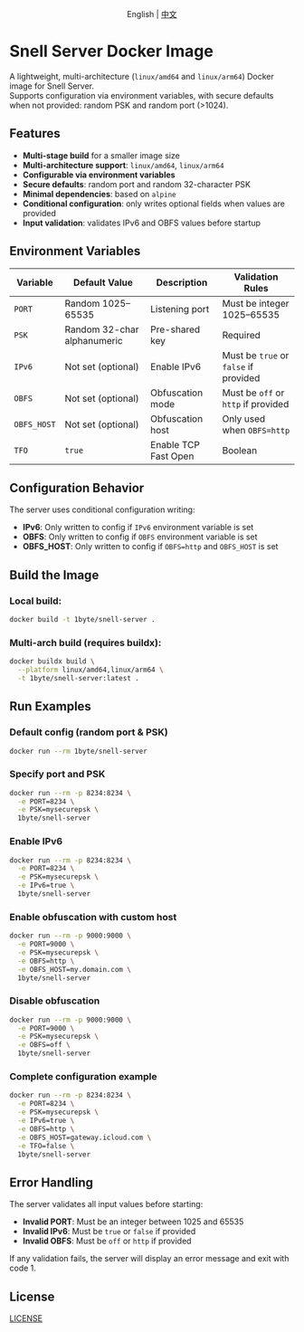 <p align="center">
  <a>English</a> | <a href="https://github.com/shuidi-l/snell-server/blob/main/README.zh_CN.md">中文</a>
</p>

# Snell Server Docker Image

A lightweight, multi-architecture (`linux/amd64` and `linux/arm64`) Docker image for Snell Server.  
Supports configuration via environment variables, with secure defaults when not provided: random PSK and random port (>1024).

## Features

- **Multi-stage build** for a smaller image size
- **Multi-architecture support**: `linux/amd64`, `linux/arm64`
- **Configurable via environment variables**
- **Secure defaults**: random port and random 32-character PSK
- **Minimal dependencies**: based on `alpine`
- **Conditional configuration**: only writes optional fields when values are provided
- **Input validation**: validates IPv6 and OBFS values before startup

## Environment Variables

| Variable    | Default Value               | Description                                 | Validation Rules |
| ----------- | --------------------------- | ------------------------------------------- | ---------------- |
| `PORT`      | Random 1025–65535           | Listening port                              | Must be integer 1025–65535 |
| `PSK`       | Random 32-char alphanumeric | Pre-shared key                              | Required |
| `IPv6`      | Not set (optional)          | Enable IPv6                                 | Must be `true` or `false` if provided |
| `OBFS`      | Not set (optional)          | Obfuscation mode                            | Must be `off` or `http` if provided |
| `OBFS_HOST` | Not set (optional)          | Obfuscation host                            | Only used when `OBFS=http` |
| `TFO`       | `true`                      | Enable TCP Fast Open                        | Boolean |

## Configuration Behavior

The server uses conditional configuration writing:

- **IPv6**: Only written to config if `IPv6` environment variable is set
- **OBFS**: Only written to config if `OBFS` environment variable is set
- **OBFS_HOST**: Only written to config if `OBFS=http` and `OBFS_HOST` is set

## Build the Image

### Local build:

```bash
docker build -t 1byte/snell-server .
```

### Multi-arch build (requires buildx):

```bash
docker buildx build \
  --platform linux/amd64,linux/arm64 \
  -t 1byte/snell-server:latest .
```

## Run Examples

### Default config (random port & PSK)

```bash
docker run --rm 1byte/snell-server
```

### Specify port and PSK

```bash
docker run --rm -p 8234:8234 \
  -e PORT=8234 \
  -e PSK=mysecurepsk \
  1byte/snell-server
```

### Enable IPv6

```bash
docker run --rm -p 8234:8234 \
  -e PORT=8234 \
  -e PSK=mysecurepsk \
  -e IPv6=true \
  1byte/snell-server
```

### Enable obfuscation with custom host

```bash
docker run --rm -p 9000:9000 \
  -e PORT=9000 \
  -e PSK=mysecurepsk \
  -e OBFS=http \
  -e OBFS_HOST=my.domain.com \
  1byte/snell-server
```

### Disable obfuscation

```bash
docker run --rm -p 9000:9000 \
  -e PORT=9000 \
  -e PSK=mysecurepsk \
  -e OBFS=off \
  1byte/snell-server
```

### Complete configuration example

```bash
docker run --rm -p 8234:8234 \
  -e PORT=8234 \
  -e PSK=mysecurepsk \
  -e IPv6=true \
  -e OBFS=http \
  -e OBFS_HOST=gateway.icloud.com \
  -e TFO=false \
  1byte/snell-server
```

## Error Handling

The server validates all input values before starting:

- **Invalid PORT**: Must be an integer between 1025 and 65535
- **Invalid IPv6**: Must be `true` or `false` if provided
- **Invalid OBFS**: Must be `off` or `http` if provided

If any validation fails, the server will display an error message and exit with code 1.

## License

[LICENSE](LICENSE)
